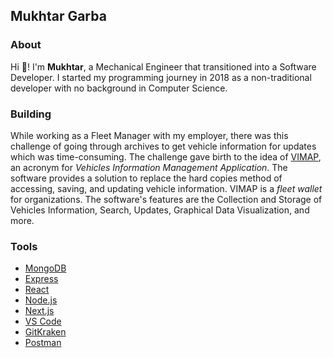 ## Mukhtar Garba

### About

Hi 👋! I'm **Mukhtar**, a Mechanical Engineer that transitioned into a Software Developer. I started my programming journey in 2018 as a non-traditional developer with no background in Computer Science.

### Building

While working as a Fleet Manager with my employer, there was this challenge of going through archives to get vehicle information for updates which was time-consuming. The challenge gave birth to the idea of [VIMAP](https://vimap.io/), an acronym for _Vehicles Information Management Application_. The software provides a solution to replace the hard copies method of accessing, saving, and updating vehicle information. VIMAP is a _fleet wallet_ for organizations. The software's features are the Collection and Storage of Vehicles Information, Search, Updates, Graphical Data Visualization, and more.

### Tools

* [MongoDB](https://www.mongodb.com/)
* [Express](https://expressjs.com/)
* [React](https://reactjs.org/)
* [Node.js](https://nodejs.org/en/)
* [Next.js](https://nextjs.org/)
* [VS Code](https://code.visualstudio.com/)
* [GitKraken](https://www.gitkraken.com/)
* [Postman](https://www.postman.com/)
